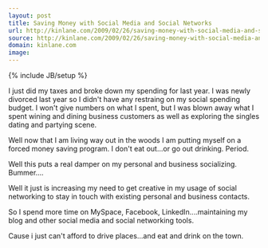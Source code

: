 ```yaml
---
layout: post
title: Saving Money with Social Media and Social Networks
url: http://kinlane.com/2009/02/26/saving-money-with-social-media-and-social-networks/
source: http://kinlane.com/2009/02/26/saving-money-with-social-media-and-social-networks/
domain: kinlane.com
image: 
---
```

{% include JB/setup %}<p>I just did my taxes and broke down my spending for last year. I was newly divorced last year so I didn't have any restraing on my social spending budget. I won't give numbers on what I spent, but I was blown away what I spent wining and dining business customers as well as exploring the singles dating and partying scene.<p></p>
Well now that I am living way out in the woods I am putting myself on a forced money saving program. I don't eat out...or go out drinking. Period.<p></p>
Well this puts a real damper on my personal and business socializing. Bummer....<p></p>
Well it just is increasing my need to get creative in my usage of social networking to stay in touch with existing personal and business contacts.<p></p>
So I spend more time on MySpace, Facebook, LinkedIn....maintaining my blog and other social media and social networking tools.<p></p>
Cause i just can't afford to drive places...and eat and drink on the town.</p>

